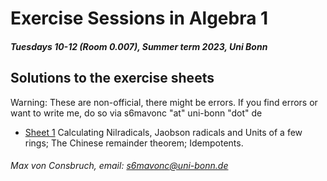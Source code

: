 # Exercise Sessions in Algebra 1
##### Tuesdays 10-12 (Room 0.007), Summer term 2023, Uni Bonn

## Solutions to the exercise sheets
Warning: These are non-official, there might be errors. If you find errors or want to write me, do so via s6mavonc "at" uni-bonn "dot" de 

* [Sheet 1](Sheet01/Sheet01.pdf) Calculating Nilradicals, Jaobson radicals and Units of a few rings; The Chinese remainder theorem; Idempotents.


###### Max von Consbruch, email: s6mavonc@uni-bonn.de
